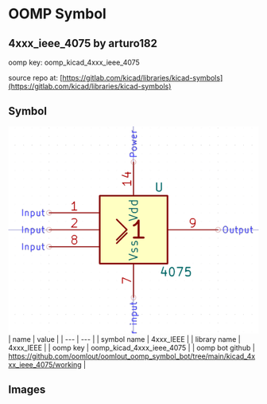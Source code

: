 # OOMP Symbol  
## 4xxx_ieee_4075  by arturo182  
  
oomp key: oomp_kicad_4xxx_ieee_4075  
  
source repo at: [https://gitlab.com/kicad/libraries/kicad-symbols](https://gitlab.com/kicad/libraries/kicad-symbols)  
## Symbol  
  
[![working.png](working_600.png)](working.png)  
| name | value | 
| --- | --- | 
| symbol name | 4xxx_IEEE | 
| library name | 4xxx_IEEE | 
| oomp key | oomp_kicad_4xxx_ieee_4075 | 
| oomp bot github | https://github.com/oomlout/oomlout_oomp_symbol_bot/tree/main/kicad_4xxx_ieee_4075/working | 
## Images  
